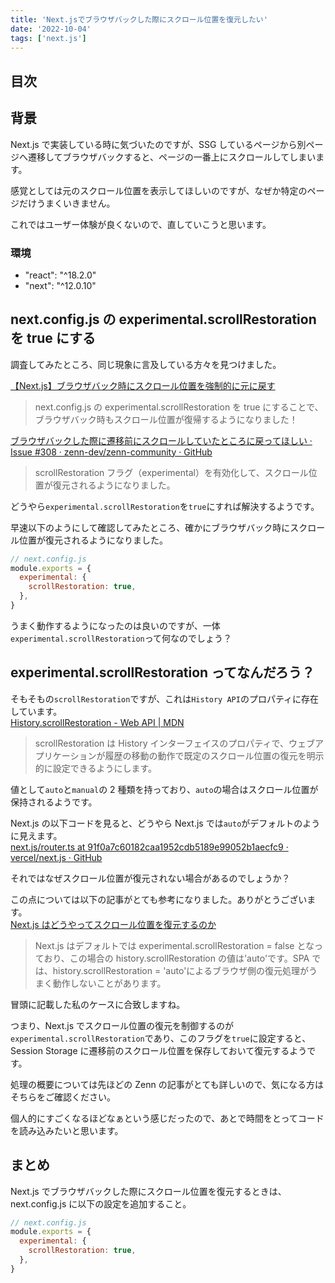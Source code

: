 ```yaml
---
title: 'Next.jsでブラウザバックした際にスクロール位置を復元したい'
date: '2022-10-04'
tags: ['next.js']
---
```


## 目次

## 背景

Next.js で実装している時に気づいたのですが、SSG しているページから別ページへ遷移してブラウザバックすると、ページの一番上にスクロールしてしまいます。

感覚としては元のスクロール位置を表示してほしいのですが、なぜか特定のページだけうまくいきません。

これではユーザー体験が良くないので、直していこうと思います。

### 環境

- "react": "^18.2.0"
- "next": "^12.0.10"

## next.config.js の experimental.scrollRestoration を true にする

調査してみたところ、同じ現象に言及している方々を見つけました。

[【Next.js】ブラウザバック時にスクロール位置を強制的に元に戻す](https://zenn.dev/catnose99/scraps/f9b00c9acf81b4)

> next.config.js の experimental.scrollRestoration を true にすることで、ブラウザバック時もスクロール位置が復帰するようになりました！

[ブラウザバックした際に遷移前にスクロールしていたところに戻ってほしい · Issue #308 · zenn-dev/zenn-community · GitHub](https://github.com/zenn-dev/zenn-community/issues/308)

> scrollRestoration フラグ（experimental）を有効化して、スクロール位置が復元されるようになりました。

どうやら`experimental.scrollRestoration`を`true`にすれば解決するようです。

早速以下のようにして確認してみたところ、確かにブラウザバック時にスクロール位置が復元されるようになりました。

```javascript
// next.config.js
module.exports = {
  experimental: {
    scrollRestoration: true,
  },
}
```

うまく動作するようになったのは良いのですが、一体`experimental.scrollRestoration`って何なのでしょう？

## experimental.scrollRestoration ってなんだろう？

そもそもの`scrollRestoration`ですが、これは`History API`のプロパティに存在しています。  
[History.scrollRestoration - Web API | MDN](https://developer.mozilla.org/ja/docs/Web/API/History/scrollRestoration)

> scrollRestoration は History インターフェイスのプロパティで、ウェブアプリケーションが履歴の移動の動作で既定のスクロール位置の復元を明示的に設定できるようにします。

値として`auto`と`manual`の 2 種類を持っており、`auto`の場合はスクロール位置が保持されるようです。

Next.js の以下コードを見ると、どうやら Next.js では`auto`がデフォルトのように見えます。  
[next.js/router.ts at 91f0a7c60182caa1952cdb5189e99052b1aecfc9 · vercel/next.js · GitHub](https://github.com/vercel/next.js/blob/91f0a7c60182caa1952cdb5189e99052b1aecfc9/packages/next/shared/lib/router/router.ts#L1022)

それではなぜスクロール位置が復元されない場合があるのでしょうか？

この点については以下の記事がとても参考になりました。ありがとうございます。  
[Next.js はどうやってスクロール位置を復元するのか](https://zenn.dev/akfm/articles/next-js-scroll-restore)

> Next.js はデフォルトでは experimental.scrollRestoration = false となっており、この場合の history.scrollRestoration の値は'auto'です。SPA では、history.scrollRestoration = 'auto'によるブラウザ側の復元処理がうまく動作しないことがあります。

冒頭に記載した私のケースに合致しますね。

つまり、Next.js でスクロール位置の復元を制御するのが`experimental.scrollRestoration`であり、このフラグを`true`に設定すると、Session Storage に遷移前のスクロール位置を保存しておいて復元するようです。

処理の概要については先ほどの Zenn の記事がとても詳しいので、気になる方はそちらをご確認ください。

個人的にすごくなるほどなぁという感じだったので、あとで時間をとってコードを読み込みたいと思います。

## まとめ

Next.js でブラウザバックした際にスクロール位置を復元するときは、next.config.js に以下の設定を追加すること。

```javascript
// next.config.js
module.exports = {
  experimental: {
    scrollRestoration: true,
  },
}
```
